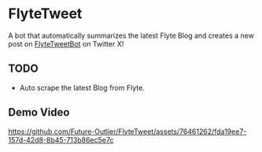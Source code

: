 # FlyteTweet
A bot that automatically summarizes the latest Flyte Blog and creates a new post on [FlyteTweetBot](https://twitter.com/?lang=en) on Twitter X!
## TODO
- Auto scrape the latest Blog from Flyte.

## Demo Video
https://github.com/Future-Outlier/FlyteTweet/assets/76461262/fda19ee7-157d-42d8-8b45-713b86ec5e7c

